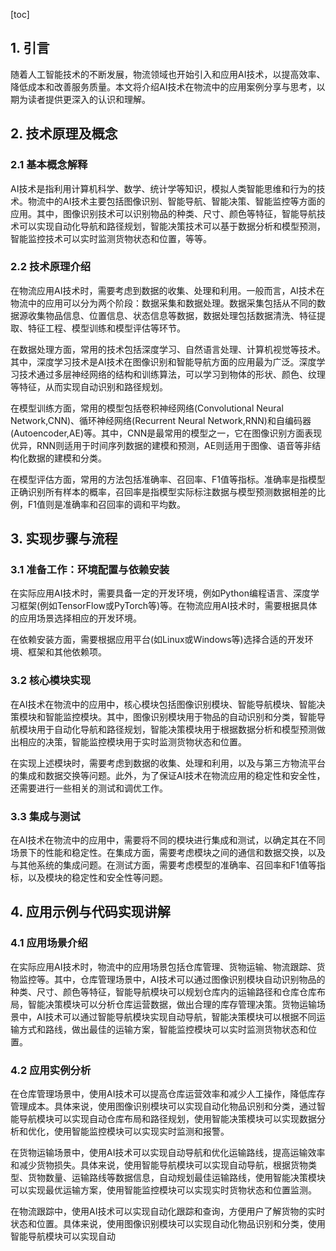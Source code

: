 
[toc]                    
                
                
## 1. 引言

随着人工智能技术的不断发展，物流领域也开始引入和应用AI技术，以提高效率、降低成本和改善服务质量。本文将介绍AI技术在物流中的应用案例分享与思考，以期为读者提供更深入的认识和理解。

## 2. 技术原理及概念

### 2.1 基本概念解释

AI技术是指利用计算机科学、数学、统计学等知识，模拟人类智能思维和行为的技术。物流中的AI技术主要包括图像识别、智能导航、智能决策、智能监控等方面的应用。其中，图像识别技术可以识别物品的种类、尺寸、颜色等特征，智能导航技术可以实现自动化导航和路径规划，智能决策技术可以基于数据分析和模型预测，智能监控技术可以实时监测货物状态和位置，等等。

### 2.2 技术原理介绍

在物流应用AI技术时，需要考虑到数据的收集、处理和利用。一般而言，AI技术在物流中的应用可以分为两个阶段：数据采集和数据处理。数据采集包括从不同的数据源收集物品信息、位置信息、状态信息等数据，数据处理包括数据清洗、特征提取、特征工程、模型训练和模型评估等环节。

在数据处理方面，常用的技术包括深度学习、自然语言处理、计算机视觉等技术。其中，深度学习技术是AI技术在图像识别和智能导航方面的应用最为广泛。深度学习技术通过多层神经网络的结构和训练算法，可以学习到物体的形状、颜色、纹理等特征，从而实现自动识别和路径规划。

在模型训练方面，常用的模型包括卷积神经网络(Convolutional Neural Network,CNN)、循环神经网络(Recurrent Neural Network,RNN)和自编码器(Autoencoder,AE)等。其中，CNN是最常用的模型之一，它在图像识别方面表现优异，RNN则适用于时间序列数据的建模和预测，AE则适用于图像、语音等非结构化数据的建模和分类。

在模型评估方面，常用的方法包括准确率、召回率、F1值等指标。准确率是指模型正确识别所有样本的概率，召回率是指模型实际标注数据与模型预测数据相差的比例，F1值则是准确率和召回率的调和平均数。

## 3. 实现步骤与流程

### 3.1 准备工作：环境配置与依赖安装

在实际应用AI技术时，需要具备一定的开发环境，例如Python编程语言、深度学习框架(例如TensorFlow或PyTorch等)等。在物流应用AI技术时，需要根据具体的应用场景选择相应的开发环境。

在依赖安装方面，需要根据应用平台(如Linux或Windows等)选择合适的开发环境、框架和其他依赖项。

### 3.2 核心模块实现

在AI技术在物流中的应用中，核心模块包括图像识别模块、智能导航模块、智能决策模块和智能监控模块。其中，图像识别模块用于物品的自动识别和分类，智能导航模块用于自动化导航和路径规划，智能决策模块用于根据数据分析和模型预测做出相应的决策，智能监控模块用于实时监测货物状态和位置。

在实现上述模块时，需要考虑到数据的收集、处理和利用，以及与第三方物流平台的集成和数据交换等问题。此外，为了保证AI技术在物流应用的稳定性和安全性，还需要进行一些相关的测试和调优工作。

### 3.3 集成与测试

在AI技术在物流中的应用中，需要将不同的模块进行集成和测试，以确定其在不同场景下的性能和稳定性。在集成方面，需要考虑模块之间的通信和数据交换，以及与其他系统的集成问题。在测试方面，需要考虑模型的准确率、召回率和F1值等指标，以及模块的稳定性和安全性等问题。

## 4. 应用示例与代码实现讲解

### 4.1 应用场景介绍

在实际应用AI技术时，物流中的应用场景包括仓库管理、货物运输、物流跟踪、货物监控等。其中，仓库管理场景中，AI技术可以通过图像识别模块自动识别物品的种类、尺寸、颜色等特征，智能导航模块可以规划仓库内的运输路径和仓库仓库布局，智能决策模块可以分析仓库运营数据，做出合理的库存管理决策。货物运输场景中，AI技术可以通过智能导航模块实现自动导航，智能决策模块可以根据不同运输方式和路线，做出最佳的运输方案，智能监控模块可以实时监测货物状态和位置。

### 4.2 应用实例分析

在仓库管理场景中，使用AI技术可以提高仓库运营效率和减少人工操作，降低库存管理成本。具体来说，使用图像识别模块可以实现自动化物品识别和分类，通过智能导航模块可以实现自动仓库布局和路径规划，使用智能决策模块可以实现数据分析和优化，使用智能监控模块可以实现实时监测和报警。

在货物运输场景中，使用AI技术可以实现自动导航和优化运输路线，提高运输效率和减少货物损失。具体来说，使用智能导航模块可以实现自动导航，根据货物类型、货物数量、运输路线等数据信息，自动规划最佳运输路线，使用智能决策模块可以实现最优运输方案，使用智能监控模块可以实现实时货物状态和位置监测。

在物流跟踪中，使用AI技术可以实现自动化跟踪和查询，方便用户了解货物的实时状态和位置。具体来说，使用图像识别模块可以实现自动化物品识别和分类，使用智能导航模块可以实现自动

